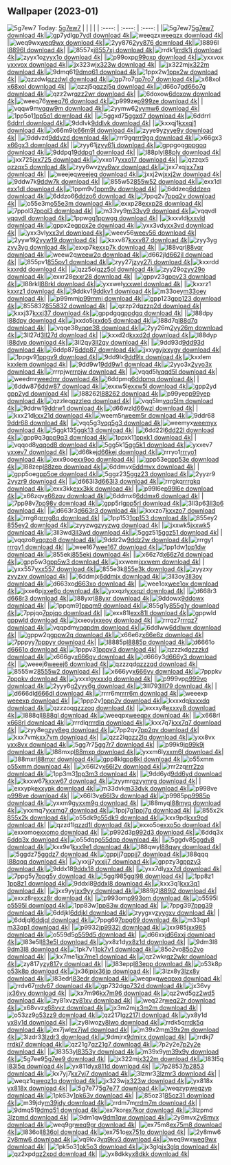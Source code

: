 ## Wallpaper (2023-01)
![5g7ew7](https://w.wallhaven.cc/full/5g/wallhaven-5g7ew7.jpg) Today: [5g7ew7](https://th.wallhaven.cc/small/5g/5g7ew7.jpg)
|      |      |      |
| :----: | :----: | :----: |
|![5g7ew7](https://th.wallhaven.cc/small/5g/5g7ew7.jpg)[5g7ew7 download 4k](https://wallhaven.cc/w/5g7ew7)|![gp7ydl](https://th.wallhaven.cc/small/gp/gp7ydl.jpg)[gp7ydl download 4k](https://wallhaven.cc/w/gp7ydl)|![weeqzx](https://th.wallhaven.cc/small/we/weeqzx.jpg)[weeqzx download 4k](https://wallhaven.cc/w/weeqzx)|
|![weq9wx](https://th.wallhaven.cc/small/we/weq9wx.jpg)[weq9wx download 4k](https://wallhaven.cc/w/weq9wx)|![2yy876](https://th.wallhaven.cc/small/2y/2yy876.jpg)[2yy876 download 4k](https://wallhaven.cc/w/2yy876)|![l8896l](https://th.wallhaven.cc/small/l8/l8896l.jpg)[l8896l download 4k](https://wallhaven.cc/w/l8896l)|
|![8557xj](https://th.wallhaven.cc/small/85/8557xj.jpg)[8557xj download 4k](https://wallhaven.cc/w/8557xj)|![rrdk1j](https://th.wallhaven.cc/small/rr/rrdk1j.jpg)[rrdk1j download 4k](https://wallhaven.cc/w/rrdk1j)|![zyyx1o](https://th.wallhaven.cc/small/zy/zyyx1o.jpg)[zyyx1o download 4k](https://wallhaven.cc/w/zyyx1o)|
|![p99oxp](https://th.wallhaven.cc/small/p9/p99oxp.jpg)[p99oxp download 4k](https://wallhaven.cc/w/p99oxp)|![yxxvox](https://th.wallhaven.cc/small/yx/yxxvox.jpg)[yxxvox download 4k](https://wallhaven.cc/w/yxxvox)|![jx323w](https://th.wallhaven.cc/small/jx/jx323w.jpg)[jx323w download 4k](https://wallhaven.cc/w/jx323w)|
|![jx322m](https://th.wallhaven.cc/small/jx/jx322m.jpg)[jx322m download 4k](https://wallhaven.cc/w/jx322m)|![9dmq61](https://th.wallhaven.cc/small/9d/9dmq61.jpg)[9dmq61 download 4k](https://wallhaven.cc/w/9dmq61)|![1ppx2w](https://th.wallhaven.cc/small/1p/1ppx2w.jpg)[1ppx2w download 4k](https://wallhaven.cc/w/1ppx2w)|
|![qzzdwl](https://th.wallhaven.cc/small/qz/qzzdwl.jpg)[qzzdwl download 4k](https://wallhaven.cc/w/qzzdwl)|![gp7ro7](https://th.wallhaven.cc/small/gp/gp7ro7.jpg)[gp7ro7 download 4k](https://wallhaven.cc/w/gp7ro7)|![x68xol](https://th.wallhaven.cc/small/x6/x68xol.jpg)[x68xol download 4k](https://wallhaven.cc/w/x68xol)|
|![qzzj5q](https://th.wallhaven.cc/small/qz/qzzj5q.jpg)[qzzj5q download 4k](https://wallhaven.cc/w/qzzj5q)|![d66o7g](https://th.wallhaven.cc/small/d6/d66o7g.jpg)[d66o7g download 4k](https://wallhaven.cc/w/d66o7g)|![qzz2wr](https://th.wallhaven.cc/small/qz/qzz2wr.jpg)[qzz2wr download 4k](https://wallhaven.cc/w/qzz2wr)|
|![6doxow](https://th.wallhaven.cc/small/6d/6doxow.jpg)[6doxow download 4k](https://wallhaven.cc/w/6doxow)|![weeq76](https://th.wallhaven.cc/small/we/weeq76.jpg)[weeq76 download 4k](https://wallhaven.cc/w/weeq76)|![p999ze](https://th.wallhaven.cc/small/p9/p999ze.jpg)[p999ze download 4k](https://wallhaven.cc/w/p999ze)|
|![vqqw9m](https://th.wallhaven.cc/small/vq/vqqw9m.jpg)[vqqw9m download 4k](https://wallhaven.cc/w/vqqw9m)|![2yymw6](https://th.wallhaven.cc/small/2y/2yymw6.jpg)[2yymw6 download 4k](https://wallhaven.cc/w/2yymw6)|![1pp5o1](https://th.wallhaven.cc/small/1p/1pp5o1.jpg)[1pp5o1 download 4k](https://wallhaven.cc/w/1pp5o1)|
|![5ggxd7](https://th.wallhaven.cc/small/5g/5ggxd7.jpg)[5ggxd7 download 4k](https://wallhaven.cc/w/5ggxd7)|![6ddrrl](https://th.wallhaven.cc/small/6d/6ddrrl.jpg)[6ddrrl download 4k](https://wallhaven.cc/w/6ddrrl)|![9ddlvk](https://th.wallhaven.cc/small/9d/9ddlvk.jpg)[9ddlvk download 4k](https://wallhaven.cc/w/9ddlvk)|
|![kxxqj1](https://th.wallhaven.cc/small/kx/kxxqj1.jpg)[kxxqj1 download 4k](https://wallhaven.cc/w/kxxqj1)|![x66m9l](https://th.wallhaven.cc/small/x6/x66m9l.jpg)[x66m9l download 4k](https://wallhaven.cc/w/x66m9l)|![zyye9y](https://th.wallhaven.cc/small/zy/zyye9y.jpg)[zyye9y download 4k](https://wallhaven.cc/w/zyye9y)|
|![9ddvzd](https://th.wallhaven.cc/small/9d/9ddvzd.jpg)[9ddvzd download 4k](https://wallhaven.cc/w/9ddvzd)|![rrr9gq](https://th.wallhaven.cc/small/rr/rrr9gq.jpg)[rrr9gq download 4k](https://wallhaven.cc/w/rrr9gq)|![x66gx3](https://th.wallhaven.cc/small/x6/x66gx3.jpg)[x66gx3 download 4k](https://wallhaven.cc/w/x66gx3)|
|![zyy61j](https://th.wallhaven.cc/small/zy/zyy61j.jpg)[zyy61j download 4k](https://wallhaven.cc/w/zyy61j)|![gppgoq](https://th.wallhaven.cc/small/gp/gppgoq.jpg)[gppgoq download 4k](https://wallhaven.cc/w/gppgoq)|![9ddpq1](https://th.wallhaven.cc/small/9d/9ddpq1.jpg)[9ddpq1 download 4k](https://wallhaven.cc/w/9ddpq1)|
|![l88ply](https://th.wallhaven.cc/small/l8/l88ply.jpg)[l88ply download 4k](https://wallhaven.cc/w/l88ply)|![jxx725](https://th.wallhaven.cc/small/jx/jxx725.jpg)[jxx725 download 4k](https://wallhaven.cc/w/jxx725)|![yxxo17](https://th.wallhaven.cc/small/yx/yxxo17.jpg)[yxxo17 download 4k](https://wallhaven.cc/w/yxxo17)|
|![qzzqx5](https://th.wallhaven.cc/small/qz/qzzqx5.jpg)[qzzqx5 download 4k](https://wallhaven.cc/w/qzzqx5)|![zyy6wv](https://th.wallhaven.cc/small/zy/zyy6wv.jpg)[zyy6wv download 4k](https://wallhaven.cc/w/zyy6wv)|![jxx7xq](https://th.wallhaven.cc/small/jx/jxx7xq.jpg)[jxx7xq download 4k](https://wallhaven.cc/w/jxx7xq)|
|![weejeq](https://th.wallhaven.cc/small/we/weejeq.jpg)[weejeq download 4k](https://wallhaven.cc/w/weejeq)|![jxxj2w](https://th.wallhaven.cc/small/jx/jxxj2w.jpg)[jxxj2w download 4k](https://wallhaven.cc/w/jxxj2w)|![9ddw7k](https://th.wallhaven.cc/small/9d/9ddw7k.jpg)[9ddw7k download 4k](https://wallhaven.cc/w/9ddw7k)|
|![855w52](https://th.wallhaven.cc/small/85/855w52.jpg)[855w52 download 4k](https://wallhaven.cc/w/855w52)|![exx1dl](https://th.wallhaven.cc/small/ex/exx1dl.jpg)[exx1dl download 4k](https://wallhaven.cc/w/exx1dl)|![1ppm9v](https://th.wallhaven.cc/small/1p/1ppm9v.jpg)[1ppm9v download 4k](https://wallhaven.cc/w/1ppm9v)|
|![6ddzeq](https://th.wallhaven.cc/small/6d/6ddzeq.jpg)[6ddzeq download 4k](https://wallhaven.cc/w/6ddzeq)|![6ddzo6](https://th.wallhaven.cc/small/6d/6ddzo6.jpg)[6ddzo6 download 4k](https://wallhaven.cc/w/6ddzo6)|![7ppq2v](https://th.wallhaven.cc/small/7p/7ppq2v.jpg)[7ppq2v download 4k](https://wallhaven.cc/w/7ppq2v)|
|![o55e3m](https://th.wallhaven.cc/small/o5/o55e3m.jpg)[o55e3m download 4k](https://wallhaven.cc/w/o55e3m)|![exxp28](https://th.wallhaven.cc/small/ex/exxp28.jpg)[exxp28 download 4k](https://wallhaven.cc/w/exxp28)|![7ppol3](https://th.wallhaven.cc/small/7p/7ppol3.jpg)[7ppol3 download 4k](https://wallhaven.cc/w/7ppol3)|
|![m33vy9](https://th.wallhaven.cc/small/m3/m33vy9.jpg)[m33vy9 download 4k](https://wallhaven.cc/w/m33vy9)|![vqqvdl](https://th.wallhaven.cc/small/vq/vqqvdl.jpg)[vqqvdl download 4k](https://wallhaven.cc/w/vqqvdl)|![1ppwgg](https://th.wallhaven.cc/small/1p/1ppwgg.jpg)[1ppwgg download 4k](https://wallhaven.cc/w/1ppwgg)|
|![kxxvld](https://th.wallhaven.cc/small/kx/kxxvld.jpg)[kxxvld download 4k](https://wallhaven.cc/w/kxxvld)|![gppx2e](https://th.wallhaven.cc/small/gp/gppx2e.jpg)[gppx2e download 4k](https://wallhaven.cc/w/gppx2e)|![yxx3vd](https://th.wallhaven.cc/small/yx/yxx3vd.jpg)[yxx3vd download 4k](https://wallhaven.cc/w/yxx3vd)|
|![yxx3vl](https://th.wallhaven.cc/small/yx/yxx3vl.jpg)[yxx3vl download 4k](https://wallhaven.cc/w/yxx3vl)|![weev56](https://th.wallhaven.cc/small/we/weev56.jpg)[weev56 download 4k](https://wallhaven.cc/w/weev56)|![2yyw19](https://th.wallhaven.cc/small/2y/2yyw19.jpg)[2yyw19 download 4k](https://wallhaven.cc/w/2yyw19)|
|![kxxv87](https://th.wallhaven.cc/small/kx/kxxv87.jpg)[kxxv87 download 4k](https://wallhaven.cc/w/kxxv87)|![zyy3yg](https://th.wallhaven.cc/small/zy/zyy3yg.jpg)[zyy3yg download 4k](https://wallhaven.cc/w/zyy3yg)|![exxp7k](https://th.wallhaven.cc/small/ex/exxp7k.jpg)[exxp7k download 4k](https://wallhaven.cc/w/exxp7k)|
|![l88vqr](https://th.wallhaven.cc/small/l8/l88vqr.jpg)[l88vqr download 4k](https://wallhaven.cc/w/l88vqr)|![weew2q](https://th.wallhaven.cc/small/we/weew2q.jpg)[weew2q download 4k](https://wallhaven.cc/w/weew2q)|![d662jl](https://th.wallhaven.cc/small/d6/d662jl.jpg)[d662jl download 4k](https://wallhaven.cc/w/d662jl)|
|![855pv1](https://th.wallhaven.cc/small/85/855pv1.jpg)[855pv1 download 4k](https://wallhaven.cc/w/855pv1)|![zyy27j](https://th.wallhaven.cc/small/zy/zyy27j.jpg)[zyy27j download 4k](https://wallhaven.cc/w/zyy27j)|![kxxrdd](https://th.wallhaven.cc/small/kx/kxxrdd.jpg)[kxxrdd download 4k](https://wallhaven.cc/w/kxxrdd)|
|![qzz5ol](https://th.wallhaven.cc/small/qz/qzz5ol.jpg)[qzz5ol download 4k](https://wallhaven.cc/w/qzz5ol)|![zyy29o](https://th.wallhaven.cc/small/zy/zyy29o.jpg)[zyy29o download 4k](https://wallhaven.cc/w/zyy29o)|![exxr28](https://th.wallhaven.cc/small/ex/exxr28.jpg)[exxr28 download 4k](https://wallhaven.cc/w/exxr28)|
|![gppv23](https://th.wallhaven.cc/small/gp/gppv23.jpg)[gppv23 download 4k](https://wallhaven.cc/w/gppv23)|![l88rkl](https://th.wallhaven.cc/small/l8/l88rkl.jpg)[l88rkl download 4k](https://wallhaven.cc/w/l88rkl)|![yxxwel](https://th.wallhaven.cc/small/yx/yxxwel.jpg)[yxxwel download 4k](https://wallhaven.cc/w/yxxwel)|
|![kxxrz1](https://th.wallhaven.cc/small/kx/kxxrz1.jpg)[kxxrz1 download 4k](https://wallhaven.cc/w/kxxrz1)|![9ddkv1](https://th.wallhaven.cc/small/9d/9ddkv1.jpg)[9ddkv1 download 4k](https://wallhaven.cc/w/9ddkv1)|![m33oey](https://th.wallhaven.cc/small/m3/m33oey.jpg)[m33oey download 4k](https://wallhaven.cc/w/m33oey)|
|![p99mmj](https://th.wallhaven.cc/small/p9/p99mmj.jpg)[p99mmj download 4k](https://wallhaven.cc/w/p99mmj)|![gpp123](https://th.wallhaven.cc/small/gp/gpp123.jpg)[gpp123 download 4k](https://wallhaven.cc/w/gpp123)|![855832](https://th.wallhaven.cc/small/85/855832.jpg)[855832 download 4k](https://wallhaven.cc/w/855832)|
|![qzzp2d](https://th.wallhaven.cc/small/qz/qzzp2d.jpg)[qzzp2d download 4k](https://wallhaven.cc/w/qzzp2d)|![kxxj37](https://th.wallhaven.cc/small/kx/kxxj37.jpg)[kxxj37 download 4k](https://wallhaven.cc/w/kxxj37)|![gppdgq](https://th.wallhaven.cc/small/gp/gppdgq.jpg)[gppdgq download 4k](https://wallhaven.cc/w/gppdgq)|
|![l88dpy](https://th.wallhaven.cc/small/l8/l88dpy.jpg)[l88dpy download 4k](https://wallhaven.cc/w/l88dpy)|![jxxdo5](https://th.wallhaven.cc/small/jx/jxxdo5.jpg)[jxxdo5 download 4k](https://wallhaven.cc/w/jxxdo5)|![l88d7q](https://th.wallhaven.cc/small/l8/l88d7q.jpg)[l88d7q download 4k](https://wallhaven.cc/w/l88d7q)|
|![vqqe38](https://th.wallhaven.cc/small/vq/vqqe38.jpg)[vqqe38 download 4k](https://wallhaven.cc/w/vqqe38)|![2yy26m](https://th.wallhaven.cc/small/2y/2yy26m.jpg)[2yy26m download 4k](https://wallhaven.cc/w/2yy26m)|![3ll27d](https://th.wallhaven.cc/small/3l/3ll27d.jpg)[3ll27d download 4k](https://wallhaven.cc/w/3ll27d)|
|![kxxd2d](https://th.wallhaven.cc/small/kx/kxxd2d.jpg)[kxxd2d download 4k](https://wallhaven.cc/w/kxxd2d)|![l88dyp](https://th.wallhaven.cc/small/l8/l88dyp.jpg)[l88dyp download 4k](https://wallhaven.cc/w/l88dyp)|![3ll2qy](https://th.wallhaven.cc/small/3l/3ll2qy.jpg)[3ll2qy download 4k](https://wallhaven.cc/w/3ll2qy)|
|![9dd93d](https://th.wallhaven.cc/small/9d/9dd93d.jpg)[9dd93d download 4k](https://wallhaven.cc/w/9dd93d)|![6ddp87](https://th.wallhaven.cc/small/6d/6ddp87.jpg)[6ddp87 download 4k](https://wallhaven.cc/w/6ddp87)|![jxxygy](https://th.wallhaven.cc/small/jx/jxxygy.jpg)[jxxygy download 4k](https://wallhaven.cc/w/jxxygy)|
|![1ppgv9](https://th.wallhaven.cc/small/1p/1ppgv9.jpg)[1ppgv9 download 4k](https://wallhaven.cc/w/1ppgv9)|![9dd9lx](https://th.wallhaven.cc/small/9d/9dd9lx.jpg)[9dd9lx download 4k](https://wallhaven.cc/w/9dd9lx)|![kxxlem](https://th.wallhaven.cc/small/kx/kxxlem.jpg)[kxxlem download 4k](https://wallhaven.cc/w/kxxlem)|
|![9dd9w1](https://th.wallhaven.cc/small/9d/9dd9w1.jpg)[9dd9w1 download 4k](https://wallhaven.cc/w/9dd9w1)|![2yyo3x](https://th.wallhaven.cc/small/2y/2yyo3x.jpg)[2yyo3x download 4k](https://wallhaven.cc/w/2yyo3x)|![rrrpjw](https://th.wallhaven.cc/small/rr/rrrpjw.jpg)[rrrpjw download 4k](https://wallhaven.cc/w/rrrpjw)|
|![vqqd5l](https://th.wallhaven.cc/small/vq/vqqd5l.jpg)[vqqd5l download 4k](https://wallhaven.cc/w/vqqd5l)|![weedmr](https://th.wallhaven.cc/small/we/weedmr.jpg)[weedmr download 4k](https://wallhaven.cc/w/weedmr)|![6ddpmq](https://th.wallhaven.cc/small/6d/6ddpmq.jpg)[6ddpmq download 4k](https://wallhaven.cc/w/6ddpmq)|
|![6ddw87](https://th.wallhaven.cc/small/6d/6ddw87.jpg)[6ddw87 download 4k](https://wallhaven.cc/w/6ddw87)|![exxw5l](https://th.wallhaven.cc/small/ex/exxw5l.jpg)[exxw5l download 4k](https://wallhaven.cc/w/exxw5l)|![gpp2yd](https://th.wallhaven.cc/small/gp/gpp2yd.jpg)[gpp2yd download 4k](https://wallhaven.cc/w/gpp2yd)|
|![l88262](https://th.wallhaven.cc/small/l8/l88262.jpg)[l88262 download 4k](https://wallhaven.cc/w/l88262)|![p99yep](https://th.wallhaven.cc/small/p9/p99yep.jpg)[p99yep download 4k](https://wallhaven.cc/w/p99yep)|![qzzleq](https://th.wallhaven.cc/small/qz/qzzleq.jpg)[qzzleq download 4k](https://wallhaven.cc/w/qzzleq)|
|![vqq5lm](https://th.wallhaven.cc/small/vq/vqq5lm.jpg)[vqq5lm download 4k](https://wallhaven.cc/w/vqq5lm)|![9ddrw1](https://th.wallhaven.cc/small/9d/9ddrw1.jpg)[9ddrw1 download 4k](https://wallhaven.cc/w/9ddrw1)|![d66wzl](https://th.wallhaven.cc/small/d6/d66wzl.jpg)[d66wzl download 4k](https://wallhaven.cc/w/d66wzl)|
|![kxx21d](https://th.wallhaven.cc/small/kx/kxx21d.jpg)[kxx21d download 4k](https://wallhaven.cc/w/kxx21d)|![weem5r](https://th.wallhaven.cc/small/we/weem5r.jpg)[weem5r download 4k](https://wallhaven.cc/w/weem5r)|![9ddr68](https://th.wallhaven.cc/small/9d/9ddr68.jpg)[9ddr68 download 4k](https://wallhaven.cc/w/9ddr68)|
|![vqq5g3](https://th.wallhaven.cc/small/vq/vqq5g3.jpg)[vqq5g3 download 4k](https://wallhaven.cc/w/vqq5g3)|![weemyx](https://th.wallhaven.cc/small/we/weemyx.jpg)[weemyx download 4k](https://wallhaven.cc/w/weemyx)|![5ggk13](https://th.wallhaven.cc/small/5g/5ggk13.jpg)[5ggk13 download 4k](https://wallhaven.cc/w/5ggk13)|
|![6dd22l](https://th.wallhaven.cc/small/6d/6dd22l.jpg)[6dd22l download 4k](https://wallhaven.cc/w/6dd22l)|![gpp9q3](https://th.wallhaven.cc/small/gp/gpp9q3.jpg)[gpp9q3 download 4k](https://wallhaven.cc/w/gpp9q3)|![1ppxk1](https://th.wallhaven.cc/small/1p/1ppxk1.jpg)[1ppxk1 download 4k](https://wallhaven.cc/w/1ppxk1)|
|![vqqod8](https://th.wallhaven.cc/small/vq/vqqod8.jpg)[vqqod8 download 4k](https://wallhaven.cc/w/vqqod8)|![5gg5k1](https://th.wallhaven.cc/small/5g/5gg5k1.jpg)[5gg5k1 download 4k](https://wallhaven.cc/w/5gg5k1)|![yxxev7](https://th.wallhaven.cc/small/yx/yxxev7.jpg)[yxxev7 download 4k](https://wallhaven.cc/w/yxxev7)|
|![d66kej](https://th.wallhaven.cc/small/d6/d66kej.jpg)[d66kej download 4k](https://wallhaven.cc/w/d66kej)|![rrryo1](https://th.wallhaven.cc/small/rr/rrryo1.jpg)[rrryo1 download 4k](https://wallhaven.cc/w/rrryo1)|![exx9oo](https://th.wallhaven.cc/small/ex/exx9oo.jpg)[exx9oo download 4k](https://wallhaven.cc/w/exx9oo)|
|![gpp53e](https://th.wallhaven.cc/small/gp/gpp53e.jpg)[gpp53e download 4k](https://wallhaven.cc/w/gpp53e)|![l88zep](https://th.wallhaven.cc/small/l8/l88zep.jpg)[l88zep download 4k](https://wallhaven.cc/w/l88zep)|![6ddmvx](https://th.wallhaven.cc/small/6d/6ddmvx.jpg)[6ddmvx download 4k](https://wallhaven.cc/w/6ddmvx)|
|![gpp5oe](https://th.wallhaven.cc/small/gp/gpp5oe.jpg)[gpp5oe download 4k](https://wallhaven.cc/w/gpp5oe)|![5ggz23](https://th.wallhaven.cc/small/5g/5ggz23.jpg)[5ggz23 download 4k](https://wallhaven.cc/w/5ggz23)|![2yyzr9](https://th.wallhaven.cc/small/2y/2yyzr9.jpg)[2yyzr9 download 4k](https://wallhaven.cc/w/2yyzr9)|
|![d663l3](https://th.wallhaven.cc/small/d6/d663l3.jpg)[d663l3 download 4k](https://wallhaven.cc/w/d663l3)|![rrrgkq](https://th.wallhaven.cc/small/rr/rrrgkq.jpg)[rrrgkq download 4k](https://wallhaven.cc/w/rrrgkq)|![exx3kk](https://th.wallhaven.cc/small/ex/exx3kk.jpg)[exx3kk download 4k](https://wallhaven.cc/w/exx3kk)|
|![p99l6e](https://th.wallhaven.cc/small/p9/p99l6e.jpg)[p99l6e download 4k](https://wallhaven.cc/w/p99l6e)|![x66zqv](https://th.wallhaven.cc/small/x6/x66zqv.jpg)[x66zqv download 4k](https://wallhaven.cc/w/x66zqv)|![6ddmx6](https://th.wallhaven.cc/small/6d/6ddmx6.jpg)[6ddmx6 download 4k](https://wallhaven.cc/w/6ddmx6)|
|![7pp98v](https://th.wallhaven.cc/small/7p/7pp98v.jpg)[7pp98v download 4k](https://wallhaven.cc/w/7pp98v)|![gpp5rl](https://th.wallhaven.cc/small/gp/gpp5rl.jpg)[gpp5rl download 4k](https://wallhaven.cc/w/gpp5rl)|![3ll3p6](https://th.wallhaven.cc/small/3l/3ll3p6.jpg)[3ll3p6 download 4k](https://wallhaven.cc/w/3ll3p6)|
|![d663r3](https://th.wallhaven.cc/small/d6/d663r3.jpg)[d663r3 download 4k](https://wallhaven.cc/w/d663r3)|![kxxzo7](https://th.wallhaven.cc/small/kx/kxxzo7.jpg)[kxxzo7 download 4k](https://wallhaven.cc/w/kxxzo7)|![rrrg8q](https://th.wallhaven.cc/small/rr/rrrg8q.jpg)[rrrg8q download 4k](https://wallhaven.cc/w/rrrg8q)|
|![1pp153](https://th.wallhaven.cc/small/1p/1pp153.jpg)[1pp153 download 4k](https://wallhaven.cc/w/1pp153)|![855ey2](https://th.wallhaven.cc/small/85/855ey2.jpg)[855ey2 download 4k](https://wallhaven.cc/w/855ey2)|![zyyzwg](https://th.wallhaven.cc/small/zy/zyyzwg.jpg)[zyyzwg download 4k](https://wallhaven.cc/w/zyyzwg)|
|![jxxwk5](https://th.wallhaven.cc/small/jx/jxxwk5.jpg)[jxxwk5 download 4k](https://wallhaven.cc/w/jxxwk5)|![3ll3wd](https://th.wallhaven.cc/small/3l/3ll3wd.jpg)[3ll3wd download 4k](https://wallhaven.cc/w/3ll3wd)|![5ggz51](https://th.wallhaven.cc/small/5g/5ggz51.jpg)[5ggz51 download 4k](https://wallhaven.cc/w/5ggz51)|
|![vqqzo8](https://th.wallhaven.cc/small/vq/vqqzo8.jpg)[vqqzo8 download 4k](https://wallhaven.cc/w/vqqzo8)|![9ddz2w](https://th.wallhaven.cc/small/9d/9ddz2w.jpg)[9ddz2w download 4k](https://wallhaven.cc/w/9ddz2w)|![rrrgy1](https://th.wallhaven.cc/small/rr/rrrgy1.jpg)[rrrgy1 download 4k](https://wallhaven.cc/w/rrrgy1)|
|![wee167](https://th.wallhaven.cc/small/we/wee167.jpg)[wee167 download 4k](https://wallhaven.cc/w/wee167)|![1pp1dw](https://th.wallhaven.cc/small/1p/1pp1dw.jpg)[1pp1dw download 4k](https://wallhaven.cc/w/1pp1dw)|![855ekj](https://th.wallhaven.cc/small/85/855ekj.jpg)[855ekj download 4k](https://wallhaven.cc/w/855ekj)|
|![x66z7d](https://th.wallhaven.cc/small/x6/x66z7d.jpg)[x66z7d download 4k](https://wallhaven.cc/w/x66z7d)|![gpp5w3](https://th.wallhaven.cc/small/gp/gpp5w3.jpg)[gpp5w3 download 4k](https://wallhaven.cc/w/gpp5w3)|![jxxwem](https://th.wallhaven.cc/small/jx/jxxwem.jpg)[jxxwem download 4k](https://wallhaven.cc/w/jxxwem)|
|![yxx557](https://th.wallhaven.cc/small/yx/yxx557.jpg)[yxx557 download 4k](https://wallhaven.cc/w/yxx557)|![855e3k](https://th.wallhaven.cc/small/85/855e3k.jpg)[855e3k download 4k](https://wallhaven.cc/w/855e3k)|![zyyzxy](https://th.wallhaven.cc/small/zy/zyyzxy.jpg)[zyyzxy download 4k](https://wallhaven.cc/w/zyyzxy)|
|![6ddmjx](https://th.wallhaven.cc/small/6d/6ddmjx.jpg)[6ddmjx download 4k](https://wallhaven.cc/w/6ddmjx)|![3ll3oy](https://th.wallhaven.cc/small/3l/3ll3oy.jpg)[3ll3oy download 4k](https://wallhaven.cc/w/3ll3oy)|![d663xo](https://th.wallhaven.cc/small/d6/d663xo.jpg)[d663xo download 4k](https://wallhaven.cc/w/d663xo)|
|![wee1ox](https://th.wallhaven.cc/small/we/wee1ox.jpg)[wee1ox download 4k](https://wallhaven.cc/w/wee1ox)|![jxxe6p](https://th.wallhaven.cc/small/jx/jxxe6p.jpg)[jxxe6p download 4k](https://wallhaven.cc/w/jxxe6p)|![yxxqzl](https://th.wallhaven.cc/small/yx/yxxqzl.jpg)[yxxqzl download 4k](https://wallhaven.cc/w/yxxqzl)|
|![d668r3](https://th.wallhaven.cc/small/d6/d668r3.jpg)[d668r3 download 4k](https://wallhaven.cc/w/d668r3)|![l88yxr](https://th.wallhaven.cc/small/l8/l88yxr.jpg)[l88yxr download 4k](https://wallhaven.cc/w/l88yxr)|![9ddowx](https://th.wallhaven.cc/small/9d/9ddowx.jpg)[9ddowx download 4k](https://wallhaven.cc/w/9ddowx)|
|![1ppqm9](https://th.wallhaven.cc/small/1p/1ppqm9.jpg)[1ppqm9 download 4k](https://wallhaven.cc/w/1ppqm9)|![855g1y](https://th.wallhaven.cc/small/85/855g1y.jpg)[855g1y download 4k](https://wallhaven.cc/w/855g1y)|![7ppjqo](https://th.wallhaven.cc/small/7p/7ppjqo.jpg)[7ppjqo download 4k](https://wallhaven.cc/w/7ppjqo)|
|![exx81l](https://th.wallhaven.cc/small/ex/exx81l.jpg)[exx81l download 4k](https://wallhaven.cc/w/exx81l)|![gppwld](https://th.wallhaven.cc/small/gp/gppwld.jpg)[gppwld download 4k](https://wallhaven.cc/w/gppwld)|![jxxeoy](https://th.wallhaven.cc/small/jx/jxxeoy.jpg)[jxxeoy download 4k](https://wallhaven.cc/w/jxxeoy)|
|![rrrqz7](https://th.wallhaven.cc/small/rr/rrrqz7.jpg)[rrrqz7 download 4k](https://wallhaven.cc/w/rrrqz7)|![vqqpdm](https://th.wallhaven.cc/small/vq/vqqpdm.jpg)[vqqpdm download 4k](https://wallhaven.cc/w/vqqpdm)|![6ddlww](https://th.wallhaven.cc/small/6d/6ddlww.jpg)[6ddlww download 4k](https://wallhaven.cc/w/6ddlww)|
|![gppw2q](https://th.wallhaven.cc/small/gp/gppw2q.jpg)[gppw2q download 4k](https://wallhaven.cc/w/gppw2q)|![x66e6z](https://th.wallhaven.cc/small/x6/x66e6z.jpg)[x66e6z download 4k](https://wallhaven.cc/w/x66e6z)|![7pppyy](https://th.wallhaven.cc/small/7p/7pppyy.jpg)[7pppyy download 4k](https://wallhaven.cc/w/7pppyy)|
|![l8885p](https://th.wallhaven.cc/small/l8/l8885p.jpg)[l8885p download 4k](https://wallhaven.cc/w/l8885p)|![d6661o](https://th.wallhaven.cc/small/d6/d6661o.jpg)[d6661o download 4k](https://wallhaven.cc/w/d6661o)|![1pppv3](https://th.wallhaven.cc/small/1p/1pppv3.jpg)[1pppv3 download 4k](https://wallhaven.cc/w/1pppv3)|
|![qzzzkd](https://th.wallhaven.cc/small/qz/qzzzkd.jpg)[qzzzkd download 4k](https://wallhaven.cc/w/qzzzkd)|![x666gv](https://th.wallhaven.cc/small/x6/x666gv.jpg)[x666gv download 4k](https://wallhaven.cc/w/x666gv)|![d666y3](https://th.wallhaven.cc/small/d6/d666y3.jpg)[d666y3 download 4k](https://wallhaven.cc/w/d666y3)|
|![weeej6](https://th.wallhaven.cc/small/we/weeej6.jpg)[weeej6 download 4k](https://wallhaven.cc/w/weeej6)|![qzzzqd](https://th.wallhaven.cc/small/qz/qzzzqd.jpg)[qzzzqd download 4k](https://wallhaven.cc/w/qzzzqd)|![8555w2](https://th.wallhaven.cc/small/85/8555w2.jpg)[8555w2 download 4k](https://wallhaven.cc/w/8555w2)|
|![x666yv](https://th.wallhaven.cc/small/x6/x666yv.jpg)[x666yv download 4k](https://wallhaven.cc/w/x666yv)|![7pppkv](https://th.wallhaven.cc/small/7p/7pppkv.jpg)[7pppkv download 4k](https://wallhaven.cc/w/7pppkv)|![yxxxlg](https://th.wallhaven.cc/small/yx/yxxxlg.jpg)[yxxxlg download 4k](https://wallhaven.cc/w/yxxxlg)|
|![p999vp](https://th.wallhaven.cc/small/p9/p999vp.jpg)[p999vp download 4k](https://wallhaven.cc/w/p999vp)|![2yyy6g](https://th.wallhaven.cc/small/2y/2yyy6g.jpg)[2yyy6g download 4k](https://wallhaven.cc/w/2yyy6g)|![3lll79](https://th.wallhaven.cc/small/3l/3lll79.jpg)[3lll79 download 4k](https://wallhaven.cc/w/3lll79)|
|![d666dl](https://th.wallhaven.cc/small/d6/d666dl.jpg)[d666dl download 4k](https://wallhaven.cc/w/d666dl)|![rrrr6m](https://th.wallhaven.cc/small/rr/rrrr6m.jpg)[rrrr6m download 4k](https://wallhaven.cc/w/rrrr6m)|![weeexp](https://th.wallhaven.cc/small/we/weeexp.jpg)[weeexp download 4k](https://wallhaven.cc/w/weeexp)|
|![1ppp2v](https://th.wallhaven.cc/small/1p/1ppp2v.jpg)[1ppp2v download 4k](https://wallhaven.cc/w/1ppp2v)|![kxxxdq](https://th.wallhaven.cc/small/kx/kxxxdq.jpg)[kxxxdq download 4k](https://wallhaven.cc/w/kxxxdq)|![qzzzoq](https://th.wallhaven.cc/small/qz/qzzzoq.jpg)[qzzzoq download 4k](https://wallhaven.cc/w/qzzzoq)|
|![exxxy8](https://th.wallhaven.cc/small/ex/exxxy8.jpg)[exxxy8 download 4k](https://wallhaven.cc/w/exxxy8)|![l888ql](https://th.wallhaven.cc/small/l8/l888ql.jpg)[l888ql download 4k](https://wallhaven.cc/w/l888ql)|![weeqpx](https://th.wallhaven.cc/small/we/weeqpx.jpg)[weeqpx download 4k](https://wallhaven.cc/w/weeqpx)|
|![x668rl](https://th.wallhaven.cc/small/x6/x668rl.jpg)[x668rl download 4k](https://wallhaven.cc/w/x668rl)|![rrrdlq](https://th.wallhaven.cc/small/rr/rrrdlq.jpg)[rrrdlq download 4k](https://wallhaven.cc/w/rrrdlq)|![kxx7q7](https://th.wallhaven.cc/small/kx/kxx7q7.jpg)[kxx7q7 download 4k](https://wallhaven.cc/w/kxx7q7)|
|![zyy8eg](https://th.wallhaven.cc/small/zy/zyy8eg.jpg)[zyy8eg download 4k](https://wallhaven.cc/w/zyy8eg)|![7pp2qv](https://th.wallhaven.cc/small/7p/7pp2qv.jpg)[7pp2qv download 4k](https://wallhaven.cc/w/7pp2qv)|![kxx7vm](https://th.wallhaven.cc/small/kx/kxx7vm.jpg)[kxx7vm download 4k](https://wallhaven.cc/w/kxx7vm)|
|![qzz2lq](https://th.wallhaven.cc/small/qz/qzz2lq.jpg)[qzz2lq download 4k](https://wallhaven.cc/w/qzz2lq)|![yxx8vx](https://th.wallhaven.cc/small/yx/yxx8vx.jpg)[yxx8vx download 4k](https://wallhaven.cc/w/yxx8vx)|![5gg7r7](https://th.wallhaven.cc/small/5g/5gg7r7.jpg)[5gg7r7 download 4k](https://wallhaven.cc/w/5gg7r7)|
|![p99k9j](https://th.wallhaven.cc/small/p9/p99k9j.jpg)[p99k9j download 4k](https://wallhaven.cc/w/p99k9j)|![l88mxp](https://th.wallhaven.cc/small/l8/l88mxp.jpg)[l88mxp download 4k](https://wallhaven.cc/w/l88mxp)|![yxxm6l](https://th.wallhaven.cc/small/yx/yxxm6l.jpg)[yxxm6l download 4k](https://wallhaven.cc/w/yxxm6l)|
|![l88mxr](https://th.wallhaven.cc/small/l8/l88mxr.jpg)[l88mxr download 4k](https://wallhaven.cc/w/l88mxr)|![gpp8kl](https://th.wallhaven.cc/small/gp/gpp8kl.jpg)[gpp8kl download 4k](https://wallhaven.cc/w/gpp8kl)|![o55xmm](https://th.wallhaven.cc/small/o5/o55xmm.jpg)[o55xmm download 4k](https://wallhaven.cc/w/o55xmm)|
|![x66l2v](https://th.wallhaven.cc/small/x6/x66l2v.jpg)[x66l2v download 4k](https://wallhaven.cc/w/x66l2v)|![rrr2zq](https://th.wallhaven.cc/small/rr/rrr2zq.jpg)[rrr2zq download 4k](https://wallhaven.cc/w/rrr2zq)|![1pp3m3](https://th.wallhaven.cc/small/1p/1pp3m3.jpg)[1pp3m3 download 4k](https://wallhaven.cc/w/1pp3m3)|
|![9dd6yd](https://th.wallhaven.cc/small/9d/9dd6yd.jpg)[9dd6yd download 4k](https://wallhaven.cc/w/9dd6yd)|![kxxw67](https://th.wallhaven.cc/small/kx/kxxw67.jpg)[kxxw67 download 4k](https://wallhaven.cc/w/kxxw67)|![zyymrg](https://th.wallhaven.cc/small/zy/zyymrg.jpg)[zyymrg download 4k](https://wallhaven.cc/w/zyymrg)|
|![exxypk](https://th.wallhaven.cc/small/ex/exxypk.jpg)[exxypk download 4k](https://wallhaven.cc/w/exxypk)|![m33dvk](https://th.wallhaven.cc/small/m3/m33dvk.jpg)[m33dvk download 4k](https://wallhaven.cc/w/m33dvk)|![p998ve](https://th.wallhaven.cc/small/p9/p998ve.jpg)[p998ve download 4k](https://wallhaven.cc/w/p998ve)|
|![x66l3v](https://th.wallhaven.cc/small/x6/x66l3v.jpg)[x66l3v download 4k](https://wallhaven.cc/w/x66l3v)|![p9985p](https://th.wallhaven.cc/small/p9/p9985p.jpg)[p9985p download 4k](https://wallhaven.cc/w/p9985p)|![yxxm9g](https://th.wallhaven.cc/small/yx/yxxm9g.jpg)[yxxm9g download 4k](https://wallhaven.cc/w/yxxm9g)|
|![l88myq](https://th.wallhaven.cc/small/l8/l88myq.jpg)[l88myq download 4k](https://wallhaven.cc/w/l88myq)|![yxxmq7](https://th.wallhaven.cc/small/yx/yxxmq7.jpg)[yxxmq7 download 4k](https://wallhaven.cc/w/yxxmq7)|![1ppj7g](https://th.wallhaven.cc/small/1p/1ppj7g.jpg)[1ppj7g download 4k](https://wallhaven.cc/w/1ppj7g)|
|![855x2k](https://th.wallhaven.cc/small/85/855x2k.jpg)[855x2k download 4k](https://wallhaven.cc/w/855x2k)|![o55dk9](https://th.wallhaven.cc/small/o5/o55dk9.jpg)[o55dk9 download 4k](https://wallhaven.cc/w/o55dk9)|![kxx9pd](https://th.wallhaven.cc/small/kx/kxx9pd.jpg)[kxx9pd download 4k](https://wallhaven.cc/w/kxx9pd)|
|![qzzd1l](https://th.wallhaven.cc/small/qz/qzzd1l.jpg)[qzzd1l download 4k](https://wallhaven.cc/w/qzzd1l)|![exxo5o](https://th.wallhaven.cc/small/ex/exxo5o.jpg)[exxo5o download 4k](https://wallhaven.cc/w/exxo5o)|![exxomo](https://th.wallhaven.cc/small/ex/exxomo.jpg)[exxomo download 4k](https://wallhaven.cc/w/exxomo)|
|![p992d3](https://th.wallhaven.cc/small/p9/p992d3.jpg)[p992d3 download 4k](https://wallhaven.cc/w/p992d3)|![6ddq3x](https://th.wallhaven.cc/small/6d/6ddq3x.jpg)[6ddq3x download 4k](https://wallhaven.cc/w/6ddq3x)|![o55dqp](https://th.wallhaven.cc/small/o5/o55dqp.jpg)[o55dqp download 4k](https://wallhaven.cc/w/o55dqp)|
|![5ggdv8](https://th.wallhaven.cc/small/5g/5ggdv8.jpg)[5ggdv8 download 4k](https://wallhaven.cc/w/5ggdv8)|![kxx9e1](https://th.wallhaven.cc/small/kx/kxx9e1.jpg)[kxx9e1 download 4k](https://wallhaven.cc/w/kxx9e1)|![l88qwy](https://th.wallhaven.cc/small/l8/l88qwy.jpg)[l88qwy download 4k](https://wallhaven.cc/w/l88qwy)|
|![5ggdz7](https://th.wallhaven.cc/small/5g/5ggdz7.jpg)[5ggdz7 download 4k](https://wallhaven.cc/w/5ggdz7)|![gppjj7](https://th.wallhaven.cc/small/gp/gppjj7.jpg)[gppjj7 download 4k](https://wallhaven.cc/w/gppjj7)|![l88qqq](https://th.wallhaven.cc/small/l8/l88qqq.jpg)[l88qqq download 4k](https://wallhaven.cc/w/l88qqq)|
|![yxxjj7](https://th.wallhaven.cc/small/yx/yxxjj7.jpg)[yxxjj7 download 4k](https://wallhaven.cc/w/yxxjj7)|![gppzy3](https://th.wallhaven.cc/small/gp/gppzy3.jpg)[gppzy3 download 4k](https://wallhaven.cc/w/gppzy3)|![9ddx18](https://th.wallhaven.cc/small/9d/9ddx18.jpg)[9ddx18 download 4k](https://wallhaven.cc/w/9ddx18)|
|![yxx7dl](https://th.wallhaven.cc/small/yx/yxx7dl.jpg)[yxx7dl download 4k](https://wallhaven.cc/w/yxx7dl)|![7ppg5y](https://th.wallhaven.cc/small/7p/7ppg5y.jpg)[7ppg5y download 4k](https://wallhaven.cc/w/7ppg5y)|![5ggl98](https://th.wallhaven.cc/small/5g/5ggl98.jpg)[5ggl98 download 4k](https://wallhaven.cc/w/5ggl98)|
|![1pp8z1](https://th.wallhaven.cc/small/1p/1pp8z1.jpg)[1pp8z1 download 4k](https://wallhaven.cc/w/1pp8z1)|![9ddxl8](https://th.wallhaven.cc/small/9d/9ddxl8.jpg)[9ddxl8 download 4k](https://wallhaven.cc/w/9ddxl8)|![kxx3q1](https://th.wallhaven.cc/small/kx/kxx3q1.jpg)[kxx3q1 download 4k](https://wallhaven.cc/w/kxx3q1)|
|![jxx9yy](https://th.wallhaven.cc/small/jx/jxx9yy.jpg)[jxx9yy download 4k](https://wallhaven.cc/w/jxx9yy)|![l889j2](https://th.wallhaven.cc/small/l8/l889j2.jpg)[l889j2 download 4k](https://wallhaven.cc/w/l889j2)|![exxz8r](https://th.wallhaven.cc/small/ex/exxz8r.jpg)[exxz8r download 4k](https://wallhaven.cc/w/exxz8r)|
|![p993om](https://th.wallhaven.cc/small/p9/p993om.jpg)[p993om download 4k](https://wallhaven.cc/w/p993om)|![o5595l](https://th.wallhaven.cc/small/o5/o5595l.jpg)[o5595l download 4k](https://wallhaven.cc/w/o5595l)|![1pp83w](https://th.wallhaven.cc/small/1p/1pp83w.jpg)[1pp83w download 4k](https://wallhaven.cc/w/1pp83w)|
|![7ppg39](https://th.wallhaven.cc/small/7p/7ppg39.jpg)[7ppg39 download 4k](https://wallhaven.cc/w/7ppg39)|![6ddjkl](https://th.wallhaven.cc/small/6d/6ddjkl.jpg)[6ddjkl download 4k](https://wallhaven.cc/w/6ddjkl)|![zyygxv](https://th.wallhaven.cc/small/zy/zyygxv.jpg)[zyygxv download 4k](https://wallhaven.cc/w/zyygxv)|
|![6ddjql](https://th.wallhaven.cc/small/6d/6ddjql.jpg)[6ddjql download 4k](https://wallhaven.cc/w/6ddjql)|![7ppg69](https://th.wallhaven.cc/small/7p/7ppg69.jpg)[7ppg69 download 4k](https://wallhaven.cc/w/7ppg69)|![m33qp1](https://th.wallhaven.cc/small/m3/m33qp1.jpg)[m33qp1 download 4k](https://wallhaven.cc/w/m33qp1)|
|![p9932j](https://th.wallhaven.cc/small/p9/p9932j.jpg)[p9932j download 4k](https://wallhaven.cc/w/p9932j)|![jxx985](https://th.wallhaven.cc/small/jx/jxx985.jpg)[jxx985 download 4k](https://wallhaven.cc/w/jxx985)|![o559d5](https://th.wallhaven.cc/small/o5/o559d5.jpg)[o559d5 download 4k](https://wallhaven.cc/w/o559d5)|
|![d66xxj](https://th.wallhaven.cc/small/d6/d66xxj.jpg)[d66xxj download 4k](https://wallhaven.cc/w/d66xxj)|![l83e5l](https://th.wallhaven.cc/small/l8/l83e5l.jpg)[l83e5l download 4k](https://wallhaven.cc/w/l83e5l)|![yx8z1d](https://th.wallhaven.cc/small/yx/yx8z1d.jpg)[yx8z1d download 4k](https://wallhaven.cc/w/yx8z1d)|
|![9dm3l8](https://th.wallhaven.cc/small/9d/9dm3l8.jpg)[9dm3l8 download 4k](https://wallhaven.cc/w/9dm3l8)|![1pk7v1](https://th.wallhaven.cc/small/1p/1pk7v1.jpg)[1pk7v1 download 4k](https://wallhaven.cc/w/1pk7v1)|![85o2vo](https://th.wallhaven.cc/small/85/85o2vo.jpg)[85o2vo download 4k](https://wallhaven.cc/w/85o2vo)|
|![kx7me1](https://th.wallhaven.cc/small/kx/kx7me1.jpg)[kx7me1 download 4k](https://wallhaven.cc/w/kx7me1)|![qz2wkr](https://th.wallhaven.cc/small/qz/qz2wkr.jpg)[qz2wkr download 4k](https://wallhaven.cc/w/qz2wkr)|![zy817y](https://th.wallhaven.cc/small/zy/zy817y.jpg)[zy817y download 4k](https://wallhaven.cc/w/zy817y)|
|![l83epp](https://th.wallhaven.cc/small/l8/l83epp.jpg)[l83epp download 4k](https://wallhaven.cc/w/l83epp)|![o53k8p](https://th.wallhaven.cc/small/o5/o53k8p.jpg)[o53k8p download 4k](https://wallhaven.cc/w/o53k8p)|![jx36jp](https://th.wallhaven.cc/small/jx/jx36jp.jpg)[jx36jp download 4k](https://wallhaven.cc/w/jx36jp)|
|![3lzx8y](https://th.wallhaven.cc/small/3l/3lzx8y.jpg)[3lzx8y download 4k](https://wallhaven.cc/w/3lzx8y)|![l83edr](https://th.wallhaven.cc/small/l8/l83edr.jpg)[l83edr download 4k](https://wallhaven.cc/w/l83edr)|![weqpxq](https://th.wallhaven.cc/small/we/weqpxq.jpg)[weqpxq download 4k](https://wallhaven.cc/w/weqpxq)|
|![rrdv67](https://th.wallhaven.cc/small/rr/rrdv67.jpg)[rrdv67 download 4k](https://wallhaven.cc/w/rrdv67)|![gp732d](https://th.wallhaven.cc/small/gp/gp732d.jpg)[gp732d download 4k](https://wallhaven.cc/w/gp732d)|![jx36vy](https://th.wallhaven.cc/small/jx/jx36vy.jpg)[jx36vy download 4k](https://wallhaven.cc/w/jx36vy)|
|![kx7m96](https://th.wallhaven.cc/small/kx/kx7m96.jpg)[kx7m96 download 4k](https://wallhaven.cc/w/kx7m96)|![qz2wd5](https://th.wallhaven.cc/small/qz/qz2wd5.jpg)[qz2wd5 download 4k](https://wallhaven.cc/w/qz2wd5)|![zy81xv](https://th.wallhaven.cc/small/zy/zy81xv.jpg)[zy81xv download 4k](https://wallhaven.cc/w/zy81xv)|
|![weq22r](https://th.wallhaven.cc/small/we/weq22r.jpg)[weq22r download 4k](https://wallhaven.cc/w/weq22r)|![x68vvz](https://th.wallhaven.cc/small/x6/x68vvz.jpg)[x68vvz download 4k](https://wallhaven.cc/w/x68vvz)|![jx3m2m](https://th.wallhaven.cc/small/jx/jx3m2m.jpg)[jx3m2m download 4k](https://wallhaven.cc/w/jx3m2m)|
|![o53zz9](https://th.wallhaven.cc/small/o5/o53zz9.jpg)[o53zz9 download 4k](https://wallhaven.cc/w/o53zz9)|![qz217l](https://th.wallhaven.cc/small/qz/qz217l.jpg)[qz217l download 4k](https://wallhaven.cc/w/qz217l)|![yx8y1d](https://th.wallhaven.cc/small/yx/yx8y1d.jpg)[yx8y1d download 4k](https://wallhaven.cc/w/yx8y1d)|
|![zy8lwo](https://th.wallhaven.cc/small/zy/zy8lwo.jpg)[zy8lwo download 4k](https://wallhaven.cc/w/zy8lwo)|![rrdk5q](https://th.wallhaven.cc/small/rr/rrdk5q.jpg)[rrdk5q download 4k](https://wallhaven.cc/w/rrdk5q)|![ex7jwl](https://th.wallhaven.cc/small/ex/ex7jwl.jpg)[ex7jwl download 4k](https://wallhaven.cc/w/ex7jwl)|
|![m39x2m](https://th.wallhaven.cc/small/m3/m39x2m.jpg)[m39x2m download 4k](https://wallhaven.cc/w/m39x2m)|![3lzdr3](https://th.wallhaven.cc/small/3l/3lzdr3.jpg)[3lzdr3 download 4k](https://wallhaven.cc/w/3lzdr3)|![9dmjrx](https://th.wallhaven.cc/small/9d/9dmjrx.jpg)[9dmjrx download 4k](https://wallhaven.cc/w/9dmjrx)|
|![rrdkj7](https://th.wallhaven.cc/small/rr/rrdkj7.jpg)[rrdkj7 download 4k](https://wallhaven.cc/w/rrdkj7)|![qz21g7](https://th.wallhaven.cc/small/qz/qz21g7.jpg)[qz21g7 download 4k](https://wallhaven.cc/w/qz21g7)|![7p2y2e](https://th.wallhaven.cc/small/7p/7p2y2e.jpg)[7p2y2e download 4k](https://wallhaven.cc/w/7p2y2e)|
|![l8353y](https://th.wallhaven.cc/small/l8/l8353y.jpg)[l8353y download 4k](https://wallhaven.cc/w/l8353y)|![m39x9y](https://th.wallhaven.cc/small/m3/m39x9y.jpg)[m39x9y download 4k](https://wallhaven.cc/w/m39x9y)|![5g7ee9](https://th.wallhaven.cc/small/5g/5g7ee9.jpg)[5g7ee9 download 4k](https://wallhaven.cc/w/5g7ee9)|
|![jx322m](https://th.wallhaven.cc/small/jx/jx322m.jpg)[jx322m download 4k](https://wallhaven.cc/w/jx322m)|![l83l5q](https://th.wallhaven.cc/small/l8/l83l5q.jpg)[l83l5q download 4k](https://wallhaven.cc/w/l83l5q)|![yx811d](https://th.wallhaven.cc/small/yx/yx811d.jpg)[yx811d download 4k](https://wallhaven.cc/w/yx811d)|
|![7p2853](https://th.wallhaven.cc/small/7p/7p2853.jpg)[7p2853 download 4k](https://wallhaven.cc/w/7p2853)|![kx7yj7](https://th.wallhaven.cc/small/kx/kx7yj7.jpg)[kx7yj7 download 4k](https://wallhaven.cc/w/kx7yj7)|![3lzmr3](https://th.wallhaven.cc/small/3l/3lzmr3.jpg)[3lzmr3 download 4k](https://wallhaven.cc/w/3lzmr3)|
|![weqz1q](https://th.wallhaven.cc/small/we/weqz1q.jpg)[weqz1q download 4k](https://wallhaven.cc/w/weqz1q)|![jx323w](https://th.wallhaven.cc/small/jx/jx323w.jpg)[jx323w download 4k](https://wallhaven.cc/w/jx323w)|![yx818x](https://th.wallhaven.cc/small/yx/yx818x.jpg)[yx818x download 4k](https://wallhaven.cc/w/yx818x)|
|![5g7e77](https://th.wallhaven.cc/small/5g/5g7e77.jpg)[5g7e77 download 4k](https://wallhaven.cc/w/5g7e77)|![weqzyp](https://th.wallhaven.cc/small/we/weqzyp.jpg)[weqzyp download 4k](https://wallhaven.cc/w/weqzyp)|![1pk63v](https://th.wallhaven.cc/small/1p/1pk63v.jpg)[1pk63v download 4k](https://wallhaven.cc/w/1pk63v)|
|![85oz31](https://th.wallhaven.cc/small/85/85oz31.jpg)[85oz31 download 4k](https://wallhaven.cc/w/85oz31)|![m39jdy](https://th.wallhaven.cc/small/m3/m39jdy.jpg)[m39jdy download 4k](https://wallhaven.cc/w/m39jdy)|![rrdm7m](https://th.wallhaven.cc/small/rr/rrdm7m.jpg)[rrdm7m download 4k](https://wallhaven.cc/w/rrdm7m)|
|![9dmq51](https://th.wallhaven.cc/small/9d/9dmq51.jpg)[9dmq51 download 4k](https://wallhaven.cc/w/9dmq51)|![ex7kor](https://th.wallhaven.cc/small/ex/ex7kor.jpg)[ex7kor download 4k](https://wallhaven.cc/w/ex7kor)|![3lzpmd](https://th.wallhaven.cc/small/3l/3lzpmd.jpg)[3lzpmd download 4k](https://wallhaven.cc/w/3lzpmd)|
|![9dm1qw](https://th.wallhaven.cc/small/9d/9dm1qw.jpg)[9dm1qw download 4k](https://wallhaven.cc/w/9dm1qw)|![2y8mvx](https://th.wallhaven.cc/small/2y/2y8mvx.jpg)[2y8mvx download 4k](https://wallhaven.cc/w/2y8mvx)|![weq9gr](https://th.wallhaven.cc/small/we/weq9gr.jpg)[weq9gr download 4k](https://wallhaven.cc/w/weq9gr)|
|![ex75m8](https://th.wallhaven.cc/small/ex/ex75m8.jpg)[ex75m8 download 4k](https://wallhaven.cc/w/ex75m8)|![l836ol](https://th.wallhaven.cc/small/l8/l836ol.jpg)[l836ol download 4k](https://wallhaven.cc/w/l836ol)|![ex751o](https://th.wallhaven.cc/small/ex/ex751o.jpg)[ex751o download 4k](https://wallhaven.cc/w/ex751o)|
|![2y8mw6](https://th.wallhaven.cc/small/2y/2y8mw6.jpg)[2y8mw6 download 4k](https://wallhaven.cc/w/2y8mw6)|![vq9kv3](https://th.wallhaven.cc/small/vq/vq9kv3.jpg)[vq9kv3 download 4k](https://wallhaven.cc/w/vq9kv3)|![weq9wx](https://th.wallhaven.cc/small/we/weq9wx.jpg)[weq9wx download 4k](https://wallhaven.cc/w/weq9wx)|
|![1pk5o3](https://th.wallhaven.cc/small/1p/1pk5o3.jpg)[1pk5o3 download 4k](https://wallhaven.cc/w/1pk5o3)|![jx3glq](https://th.wallhaven.cc/small/jx/jx3glq.jpg)[jx3glq download 4k](https://wallhaven.cc/w/jx3glq)|![qz2xpd](https://th.wallhaven.cc/small/qz/qz2xpd.jpg)[qz2xpd download 4k](https://wallhaven.cc/w/qz2xpd)|
|![yx8dkk](https://th.wallhaven.cc/small/yx/yx8dkk.jpg)[yx8dkk download 4k](https://wallhaven.cc/w/yx8dkk)|
